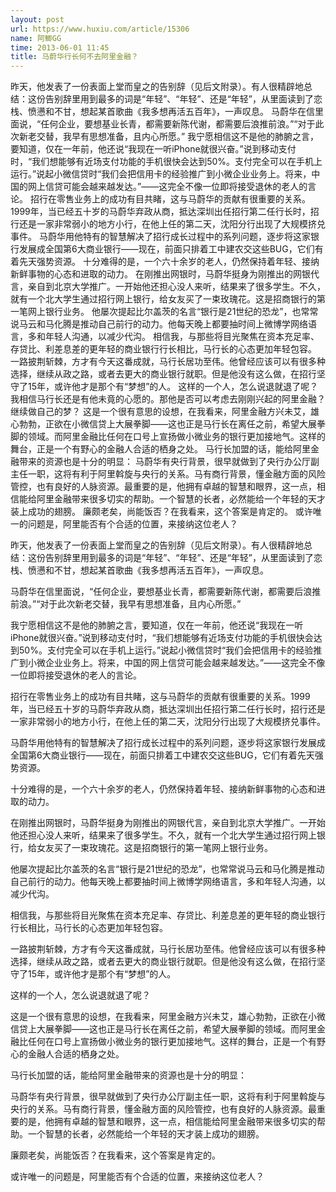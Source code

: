 ```yaml
---
layout: post
url: https://www.huxiu.com/article/15306
name: 阿鲫GG
time: 2013-06-01 11:45
title: 马蔚华行长何不去阿里金融？
---
```

昨天，他发表了一份表面上堂而皇之的告别辞（见后文附录）。有人很精辟地总结：这份告别辞里用到最多的词是“年轻”、“年轻”、还是“年轻”，从里面读到了恋栈、愤懑和不甘，想起某首歌曲《我多想再活五百年》，一声叹息。 马蔚华在信里面说，“任何企业，要想基业长青，都需要新陈代谢，都需要后浪推前浪。”“对于此次新老交替，我早有思想准备，且内心所愿。” 我宁愿相信这不是他的肺腑之言，要知道，仅在一年前，他还说“我现在一听iPhone就很兴奋。”说到移动支付时，“我们想能够有近场支付功能的手机很快会达到50%。支付完全可以在手机上运行。”说起小微信贷时“我们会把信用卡的经验推广到小微企业业务上。将来，中国的网上信贷可能会越来越发达。”——这完全不像一位即将接受退休的老人的言论。 招行在零售业务上的成功有目共睹，这与马蔚华的贡献有很重要的关系。1999年，当已经五十岁的马蔚华弃政从商，抵达深圳出任招行第二任行长时，招行还是一家非常弱小的地方小行，在他上任的第二天，沈阳分行出现了大规模挤兑事件。 马蔚华用他特有的智慧解决了招行成长过程中的系列问题，逐步将这家银行发展成全国第6大商业银行——现在，前面只排着工中建农交这些BUG，它们有着先天强势资源。 十分难得的是，一个六十余岁的老人，仍然保持着年轻、接纳新鲜事物的心态和进取的动力。 在刚推出网银时，马蔚华挺身为刚推出的网银代言，亲自到北京大学推广。一开始他还担心没人来听，结果来了很多学生。不久，就有一个北大学生通过招行网上银行，给女友买了一束玫瑰花。这是招商银行的第一笔网上银行业务。 他屡次提起比尔盖茨的名言“银行是21世纪的恐龙”，也常常说马云和马化腾是推动自己前行的动力。他每天晚上都要抽时间上微博学网络语言，多和年轻人沟通，以减少代沟。 相信我，与那些将目光聚焦在资本充足率、存贷比、利差息差的更年轻的商业银行行长相比，马行长的心态更加年轻包容。 一路披荆斩棘，方才有今天这番成就，马行长居功至伟。他曾经应该可以有很多种选择，继续从政之路，或者去更大的商业银行就职。但是他没有这么做，在招行坚守了15年，或许他才是那个有“梦想”的人。 这样的一个人，怎么说退就退了呢？ 我相信马行长还是有他未竟的心愿的。那他是否可以考虑去刚刚兴起的阿里金融？继续做自己的梦？ 这是一个很有意思的设想，在我看来，阿里金融方兴未艾，雄心勃勃，正欲在小微信贷上大展拳脚——这也正是马行长在离任之前，希望大展拳脚的领域。而阿里金融比任何在口号上宣扬做小微业务的银行更加接地气。这样的舞台，正是一个有野心的金融人合适的栖身之处。 马行长加盟的话，能给阿里金融带来的资源也是十分的明显： 马蔚华有央行背景，很早就做到了央行办公厅副主任一职，这将有利于阿里斡旋与央行的关系。马有商行背景，懂金融方面的风险管控，也有良好的人脉资源。最重要的是，他拥有卓越的智慧和眼界，这一点，相信能给阿里金融带来很多切实的帮助。一个智慧的长者，必然能给一个年轻的天才装上成功的翅膀。 廉颇老矣，尚能饭否？在我看来，这个答案是肯定的。 或许唯一的问题是，阿里能否有个合适的位置，来接纳这位老人？

昨天，他发表了一份表面上堂而皇之的告别辞（见后文附录）。有人很精辟地总结：这份告别辞里用到最多的词是“年轻”、“年轻”、还是“年轻”，从里面读到了恋栈、愤懑和不甘，想起某首歌曲《我多想再活五百年》，一声叹息。

马蔚华在信里面说，“任何企业，要想基业长青，都需要新陈代谢，都需要后浪推前浪。”“对于此次新老交替，我早有思想准备，且内心所愿。”

我宁愿相信这不是他的肺腑之言，要知道，仅在一年前，他还说“我现在一听iPhone就很兴奋。”说到移动支付时，“我们想能够有近场支付功能的手机很快会达到50%。支付完全可以在手机上运行。”说起小微信贷时“我们会把信用卡的经验推广到小微企业业务上。将来，中国的网上信贷可能会越来越发达。”——这完全不像一位即将接受退休的老人的言论。

招行在零售业务上的成功有目共睹，这与马蔚华的贡献有很重要的关系。1999年，当已经五十岁的马蔚华弃政从商，抵达深圳出任招行第二任行长时，招行还是一家非常弱小的地方小行，在他上任的第二天，沈阳分行出现了大规模挤兑事件。

马蔚华用他特有的智慧解决了招行成长过程中的系列问题，逐步将这家银行发展成全国第6大商业银行——现在，前面只排着工中建农交这些BUG，它们有着先天强势资源。

十分难得的是，一个六十余岁的老人，仍然保持着年轻、接纳新鲜事物的心态和进取的动力。

在刚推出网银时，马蔚华挺身为刚推出的网银代言，亲自到北京大学推广。一开始他还担心没人来听，结果来了很多学生。不久，就有一个北大学生通过招行网上银行，给女友买了一束玫瑰花。这是招商银行的第一笔网上银行业务。

他屡次提起比尔盖茨的名言“银行是21世纪的恐龙”，也常常说马云和马化腾是推动自己前行的动力。他每天晚上都要抽时间上微博学网络语言，多和年轻人沟通，以减少代沟。

相信我，与那些将目光聚焦在资本充足率、存贷比、利差息差的更年轻的商业银行行长相比，马行长的心态更加年轻包容。

一路披荆斩棘，方才有今天这番成就，马行长居功至伟。他曾经应该可以有很多种选择，继续从政之路，或者去更大的商业银行就职。但是他没有这么做，在招行坚守了15年，或许他才是那个有“梦想”的人。

这样的一个人，怎么说退就退了呢？

这是一个很有意思的设想，在我看来，阿里金融方兴未艾，雄心勃勃，正欲在小微信贷上大展拳脚——这也正是马行长在离任之前，希望大展拳脚的领域。而阿里金融比任何在口号上宣扬做小微业务的银行更加接地气。这样的舞台，正是一个有野心的金融人合适的栖身之处。

马行长加盟的话，能给阿里金融带来的资源也是十分的明显：

马蔚华有央行背景，很早就做到了央行办公厅副主任一职，这将有利于阿里斡旋与央行的关系。马有商行背景，懂金融方面的风险管控，也有良好的人脉资源。最重要的是，他拥有卓越的智慧和眼界，这一点，相信能给阿里金融带来很多切实的帮助。一个智慧的长者，必然能给一个年轻的天才装上成功的翅膀。

廉颇老矣，尚能饭否？在我看来，这个答案是肯定的。

或许唯一的问题是，阿里能否有个合适的位置，来接纳这位老人？

